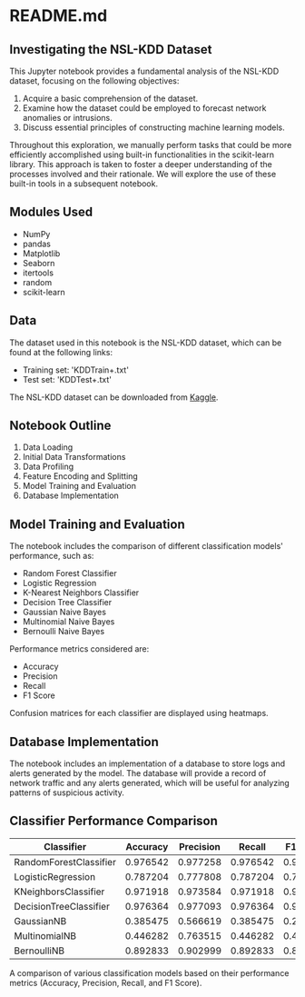 # README.md

## Investigating the NSL-KDD Dataset
This Jupyter notebook provides a fundamental analysis of the NSL-KDD dataset, focusing on the following objectives:

1. Acquire a basic comprehension of the dataset.
2. Examine how the dataset could be employed to forecast network anomalies or intrusions.
3. Discuss essential principles of constructing machine learning models.

Throughout this exploration, we manually perform tasks that could be more efficiently accomplished using built-in functionalities in the scikit-learn library. This approach is taken to foster a deeper understanding of the processes involved and their rationale. We will explore the use of these built-in tools in a subsequent notebook.

## Modules Used
- NumPy
- pandas
- Matplotlib
- Seaborn
- itertools
- random
- scikit-learn

## Data
The dataset used in this notebook is the NSL-KDD dataset, which can be found at the following links:

- Training set: 'KDDTrain+.txt'
- Test set: 'KDDTest+.txt'

The NSL-KDD dataset can be downloaded from [Kaggle](https://www.kaggle.com/datasets/hassan06/nslkdd).


## Notebook Outline
1. Data Loading
2. Initial Data Transformations
3. Data Profiling
4. Feature Encoding and Splitting
5. Model Training and Evaluation
6. Database Implementation

## Model Training and Evaluation
The notebook includes the comparison of different classification models' performance, such as:

- Random Forest Classifier
- Logistic Regression
- K-Nearest Neighbors Classifier
- Decision Tree Classifier
- Gaussian Naive Bayes
- Multinomial Naive Bayes
- Bernoulli Naive Bayes

Performance metrics considered are:

- Accuracy
- Precision
- Recall
- F1 Score

Confusion matrices for each classifier are displayed using heatmaps.

## Database Implementation
The notebook includes an implementation of a database to store logs and alerts generated by the model. The database will provide a record of network traffic and any alerts generated, which will be useful for analyzing patterns of suspicious activity.

## Classifier Performance Comparison

| Classifier               | Accuracy | Precision | Recall  | F1 Score |
|--------------------------|----------|-----------|---------|----------|
| RandomForestClassifier   | 0.976542 | 0.977258  | 0.976542 | 0.975901 |
| LogisticRegression       | 0.787204 | 0.777808  | 0.787204 | 0.771578 |
| KNeighborsClassifier     | 0.971918 | 0.973584  | 0.971918 | 0.971988 |
| DecisionTreeClassifier   | 0.976364 | 0.977093  | 0.976364 | 0.975775 |
| GaussianNB               | 0.385475 | 0.566619  | 0.385475 | 0.259521 |
| MultinomialNB            | 0.446282 | 0.763515  | 0.446282 | 0.455304 |
| BernoulliNB              | 0.892833 | 0.902999  | 0.892833 | 0.896735 |

A comparison of various classification models based on their performance metrics (Accuracy, Precision, Recall, and F1 Score).
